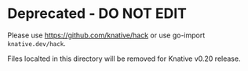 # Deprecated - DO NOT EDIT

Please use https://github.com/knative/hack or use go-import `knative.dev/hack`.

Files localted in this directory will be removed for Knative v0.20 release.
